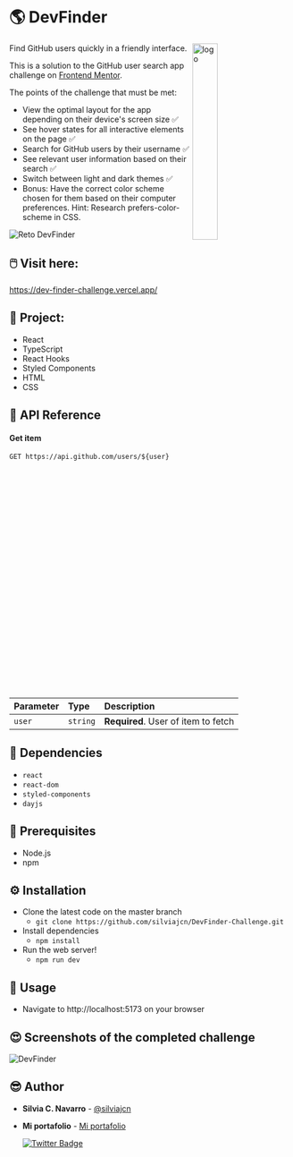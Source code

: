 # 🌎 DevFinder

<img width="30%" align="right" style="margin-right:5%" alt="logo" src="https://res.cloudinary.com/silviajcn/image/upload/v1679108311/Im%C3%A1genes%20para%20proyectos/logo_zmeqj8.svg" />

Find GitHub users quickly in a friendly interface.

This is a solution to the GitHub user search app challenge on [Frontend Mentor](https://www.frontendmentor.io/challenges/github-user-search-app-Q09YOgaH6).

The points of the challenge that must be met:

- View the optimal layout for the app depending on their device's screen size ✅
- See hover states for all interactive elements on the page ✅
- Search for GitHub users by their username ✅
- See relevant user information based on their search ✅
- Switch between light and dark themes ✅
- Bonus: Have the correct color scheme chosen for them based on their computer preferences. Hint: Research prefers-color-scheme in CSS.

![Reto DevFinder](https://res.cloudinary.com/silviajcn/image/upload/v1679109708/PRACTICAS/Varios/screenshot_azf7da.jpg)

## 🖱️ Visit here: 

https://dev-finder-challenge.vercel.app/

## 📁 Project:

- React
- TypeScript
- React Hooks
- Styled Components
- HTML
- CSS

## 🔗 API Reference

#### Get item

```GET https://api.github.com/users/${user}```

| Parameter | Type     | Description                       |
| :-------- | :------- | :-------------------------------- |
| `user`      | `string` | **Required**. User of item to fetch |

## 📌 Dependencies

* ```react```
* ```react-dom```
* ```styled-components```
* ```dayjs```

## 💼 Prerequisites

* Node.js
* npm

## ⚙️ Installation

* Clone the latest code on the master branch
    * ```git clone https://github.com/silviajcn/DevFinder-Challenge.git```
* Install dependencies
    * ```npm install```
* Run the web server!
    * ```npm run dev```

## 🎈 Usage

* Navigate to http://localhost:5173 on your browser

## 😍 Screenshots of the completed challenge

![DevFinder](https://res.cloudinary.com/silviajcn/image/upload/v1679108591/PRACTICAS/Varios/devfinder_ebsejr.png)

## 😎 Author

* **Silvia C. Navarro**  - [@silviajcn](https://github.com/silviajcn)
* **Mi portafolio** - [Mi portafolio](https://silviajcn.vercel.app/)

    [![Twitter Badge](https://img.shields.io/badge/-@lectoramigrante-1ca0f1?style=flat&labelColor=1ca0f1&logo=twitter&logoColor=white&link=https://twitter.com/lectoramigrante)](https://twitter.com/lectoramigrante)

